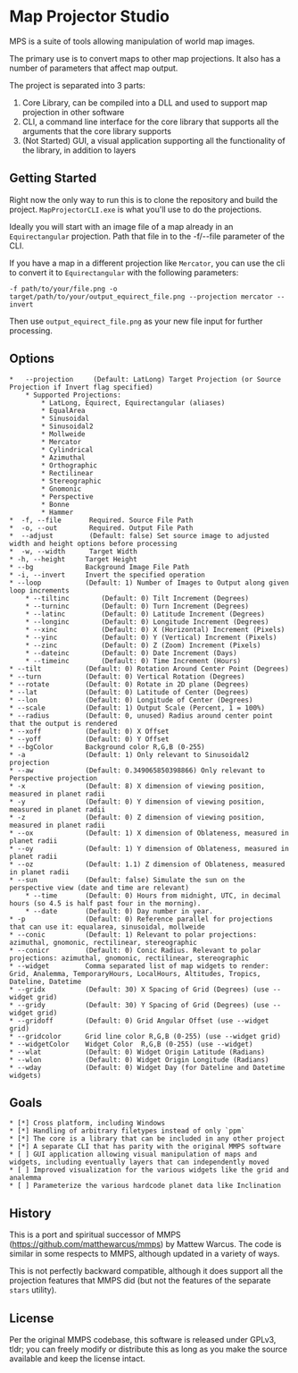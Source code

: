 # Map Projector Studio

MPS is a suite of tools allowing manipulation of world map images.

The primary use is to convert maps to other map projections. It also has a number of parameters that affect map output.

The project is separated into 3 parts:

1. Core Library, can be compiled into a DLL and used to support map projection in other software
2. CLI, a command line interface for the core library that supports all the arguments that the core library supports
3. (Not Started) GUI, a visual application supporting all the functionality of the library, in addition to layers

## Getting Started

Right now the only way to run this is to clone the repository and build the project. `MapProjectorCLI.exe` is what 
you'll use to do the projections.

Ideally you will start with an image file of a map already in an `Equirectangular` projection. Path that file in to 
the -f/--file parameter of the CLI.

If you have a map in a different projection like `Mercator`, you can use the cli to convert it to `Equirectangular` 
with the following parameters:

`-f path/to/your/file.png -o target/path/to/your/output_equirect_file.png --projection mercator --invert`

Then use `output_equirect_file.png` as your new file input for further processing.

## Options

    *   --projection     (Default: LatLong) Target Projection (or Source Projection if Invert flag specified)
        * Supported Projections:
            * LatLong, Equirect, Equirectangular (aliases)
            * EqualArea
            * Sinusoidal
            * Sinusoidal2
            * Mollweide
            * Mercator
            * Cylindrical
            * Azimuthal
            * Orthographic
            * Rectilinear
            * Stereographic
            * Gnomonic
            * Perspective
            * Bonne
            * Hammer
    *  -f, --file       Required. Source File Path
    *  -o, --out        Required. Output File Path
    *  --adjust         (Default: false) Set source image to adjusted width and height options before processing
    *  -w, --width      Target Width
    * -h, --height     Target Height
    * --bg             Background Image File Path
    * -i, --invert     Invert the specified operation
    * --loop           (Default: 1) Number of Images to Output along given loop increments
        * --tiltinc        (Default: 0) Tilt Increment (Degrees)
        * --turninc        (Default: 0) Turn Increment (Degrees)
        * --latinc         (Default: 0) Latitude Increment (Degrees)
        * --longinc        (Default: 0) Longitude Increment (Degrees)
        * --xinc           (Default: 0) X (Horizontal) Increment (Pixels)
        * --yinc           (Default: 0) Y (Vertical) Increment (Pixels)
        * --zinc           (Default: 0) Z (Zoom) Increment (Pixels)
        * --dateinc        (Default: 0) Date Increment (Days)
        * --timeinc        (Default: 0) Time Increment (Hours)
    * --tilt           (Default: 0) Rotation Around Center Point (Degrees)
    * --turn           (Default: 0) Vertical Rotation (Degrees)
    * --rotate         (Default: 0) Rotate in 2D plane (Degrees)
    * --lat            (Default: 0) Latitude of Center (Degrees)
    * --lon            (Default: 0) Longitude of Center (Degrees)
    * --scale          (Default: 1) Output Scale (Percent, 1 = 100%)
    * --radius         (Default: 0, unused) Radius around center point that the output is rendered
    * --xoff           (Default: 0) X Offset
    * --yoff           (Default: 0) Y Offset
    * --bgColor        Background color R,G,B (0-255)
    * -a               (Default: 1) Only relevant to Sinusoidal2 projection
    * --aw             (Default: 0.349065850398866) Only relevant to Perspective projection
    * -x               (Default: 8) X dimension of viewing position, measured in planet radii
    * -y               (Default: 0) Y dimension of viewing position, measured in planet radii
    * -z               (Default: 0) Z dimension of viewing position, measured in planet radii
    * --ox             (Default: 1) X dimension of Oblateness, measured in planet radii
    * --oy             (Default: 1) Y dimension of Oblateness, measured in planet radii
    * --oz             (Default: 1.1) Z dimension of Oblateness, measured in planet radii
    * --sun            (Default: false) Simulate the sun on the perspective view (date and time are relevant)
        * --time       (Default: 0) Hours from midnight, UTC, in decimal hours (so 4.5 is half past four in the morning).
        * --date       (Default: 0) Day number in year. 
    * -p               (Default: 0) Reference parallel for projections that can use it: equalarea, sinusoidal, mollweide
    * --conic          (Default: 1) Relevant to polar projections: azimuthal, gnomonic, rectilinear, stereographic
    * --conicr         (Default: 0) Conic Radius. Relevant to polar projections: azimuthal, gnomonic, rectilinear, stereographic
    * --widget         Comma separated list of map widgets to render: Grid, Analemma, TemporaryHours, LocalHours, Altitudes, Tropics, Dateline, Datetime
    * --gridx          (Default: 30) X Spacing of Grid (Degrees) (use --widget grid)
    * --gridy          (Default: 30) Y Spacing of Grid (Degrees) (use --widget grid)
    * --gridoff        (Default: 0) Grid Angular Offset (use --widget grid)
    * --gridcolor      Grid line color R,G,B (0-255) (use --widget grid)
    * --widgetColor    Widget Color  R,G,B (0-255) (use --widget)
    * --wlat           (Default: 0) Widget Origin Latitude (Radians)
    * --wlon           (Default: 0) Widget Origin Longitude (Radians)
    * --wday           (Default: 0) Widget Day (for Dateline and Datetime widgets)

## Goals

    * [*] Cross platform, including Windows
    * [*] Handling of arbitrary filetypes instead of only `ppm`
    * [*] The core is a library that can be included in any other project
    * [*] A separate CLI that has parity with the original MMPS software
    * [ ] GUI application allowing visual manipulation of maps and widgets, including eventually layers that can independently moved
    * [ ] Improved visualization for the various widgets like the grid and analemma
    * [ ] Parameterize the various hardcode planet data like Inclination

## History

This is a port and spiritual successor of MMPS (https://github.com/matthewarcus/mmps) by Mattew Warcus. 
The code is similar in some respects to MMPS, although updated in a variety of ways. 

This is not perfectly backward compatible, although it does support all the projection features that MMPS did 
(but not the features of the separate `stars` utility).

## License

Per the original MMPS codebase, this software is released under GPLv3, tldr; you can freely modify or distribute 
this as long as you make the source available and keep the license intact.